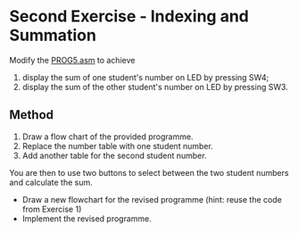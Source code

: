 # Second Exercise - Indexing and Summation

Modify the [PROG5.asm](https://github.com/cpjobling/eg-151-microcontrollers/blob/master/src/lab2/PROG5.asm) to achieve 

1. display the sum of one student's number on LED by pressing SW4; 
2. display the sum of the other student's number on LED by pressing SW3.

## Method

1. Draw a flow chart of the provided programme.
2. Replace the number table with one student number.
3. Add another table for the second student number.

You are then to use two buttons to select between the two student numbers and calculate the sum.

* Draw a new flowchart for the revised programme (hint: reuse the code from Exercise 1)
* Implement the revised programme.
